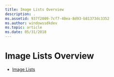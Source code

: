 ```yaml
---
title: Image Lists Overview
description: .
ms.assetid: 937f2009-7cf7-40ea-8d93-b81373dc3352
ms.author: windowssdkdev
ms.topic: article
ms.date: 05/31/2018
---
```


# Image Lists Overview

-   [Image Lists](image-lists.md)

 

 




